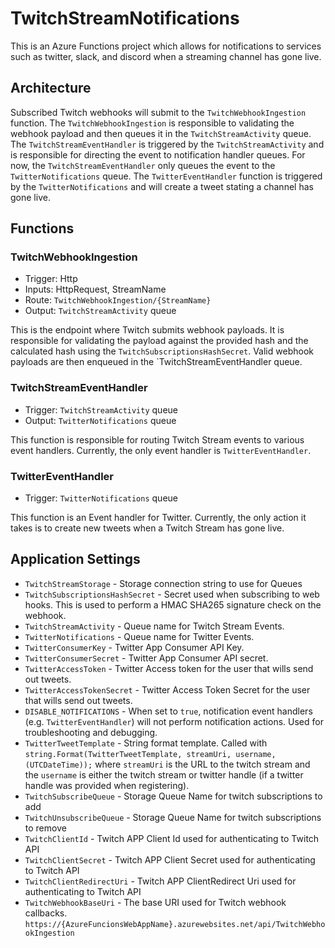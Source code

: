 # TwitchStreamNotifications

This is an Azure Functions project which allows for notifications to services such as twitter, slack, and discord when a streaming channel has gone live.

## Architecture

Subscribed Twitch webhooks will submit to the `TwitchWebhookIngestion` function.
The `TwitchWebhookIngestion` is responsible to validating the webhook payload and then queues it in the `TwitchStreamActivity` queue.
The `TwitchStreamEventHandler` is triggered by the `TwitchStreamActivity` and is responsible for directing the event to notification handler queues.
For now, the `TwitchStreamEventHandler` only queues the event to the `TwitterNotifications` queue.
The `TwitterEventHandler` function is triggered by the `TwitterNotifications` and will create a tweet stating a channel has gone live.

## Functions

### TwitchWebhookIngestion

* Trigger: Http
* Inputs: HttpRequest, StreamName
* Route: `TwitchWebhookIngestion/{StreamName}`
* Output: `TwitchStreamActivity` queue

This is the endpoint where Twitch submits webhook payloads.
It is responsible for validating the payload against the provided hash and the calculated hash using the `TwitchSubscriptionsHashSecret`.
Valid webhook payloads are then enqueued in the `TwitchStreamEventHandler queue.

### TwitchStreamEventHandler

* Trigger: `TwitchStreamActivity` queue
* Output: `TwitterNotifications` queue

This function is responsible for routing Twitch Stream events to various event handlers.
Currently, the only event handler is `TwitterEventHandler`.

### TwitterEventHandler

* Trigger: `TwitterNotifications` queue

This function is an Event handler for Twitter.
Currently, the only action it takes is to create new tweets when a Twitch Stream has gone live.

## Application Settings

* `TwitchStreamStorage` - Storage connection string to use for Queues
* `TwitchSubscriptionsHashSecret` - Secret used when subscribing to web hooks. This is used to perform a HMAC SHA265 signature check on the webhook.
* `TwitchStreamActivity` - Queue name for Twitch Stream Events.
* `TwitterNotifications` - Queue name for Twitter Events.
* `TwitterConsumerKey` - Twitter App Consumer API Key.
* `TwitterConsumerSecret` - Twitter App Consumer API secret.
* `TwitterAccessToken` - Twitter Access token for the user that wills send out tweets.
* `TwitterAccessTokenSecret` - Twitter Access Token Secret for the user that wills send out tweets.
* `DISABLE_NOTIFICATIONS` - When set to `true`, notification event handlers (e.g. `TwitterEventHandler`) will not perform notification actions. Used for troubleshooting and debugging.
* `TwitterTweetTemplate` - String format template. Called with `string.Format(TwitterTweetTemplate, streamUri, username, (UTCDateTime));` where `streamUri` is the URL to the twitch stream and the `username` is either the twitch stream or twitter handle (if a twitter handle was provided when registering).
* `TwitchSubscribeQueue` - Storage Queue Name for twitch subscriptions to add
* `TwitchUnsubscribeQueue` - Storage Queue Name for twitch subscriptions to remove
* `TwitchClientId` - Twitch APP Client Id used for authenticating to Twitch API
* `TwitchClientSecret` - Twitch APP Client Secret used for authenticating to Twitch API
* `TwitchClientRedirectUri` - Twitch APP ClientRedirect Uri used for authenticating to Twitch API
* `TwitchWebhookBaseUri` - The base URI used for Twitch webhook callbacks. `https://{AzureFuncionsWebAppName}.azurewebsites.net/api/TwitchWebhookIngestion`